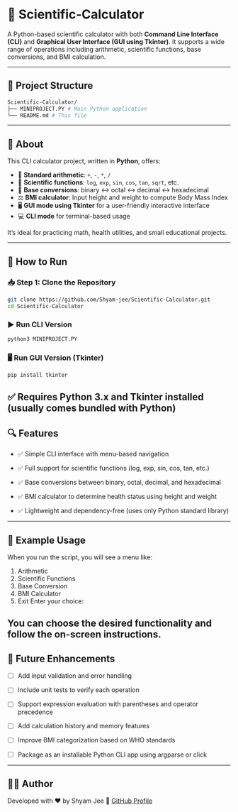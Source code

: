 # 🧮 Scientific‑Calculator

A Python-based scientific calculator with both **Command Line Interface (CLI)** and **Graphical User Interface (GUI using Tkinter)**. It supports a wide range of operations including arithmetic, scientific functions, base conversions, and BMI calculation.

---

## 📁 Project Structure
```bash
Scientific-Calculator/
├── MINIPROJECT.PY # Main Python application
└── README.md # This file
```
---

## 🧠 About

This CLI calculator project, written in **Python**, offers:

- 🧮 **Standard arithmetic**: `+`, `-`, `*`, `/`
- 🧪 **Scientific functions**: `log`, `exp`, `sin`, `cos`, `tan`, `sqrt`, etc.
- 💱 **Base conversions**: binary ↔ octal ↔ decimal ↔ hexadecimal
- ⚖️ **BMI calculator**: Input height and weight to compute Body Mass Index
- 🖥️ **GUI mode using Tkinter** for a user-friendly interactive interface
- 💻 **CLI mode** for terminal-based usage

It’s ideal for practicing math, health utilities, and small educational projects.

---

## 🚀 How to Run

### 📥 Step 1: Clone the Repository

```bash
git clone https://github.com/Shyam-jee/Scientific-Calculator.git
cd Scientific-Calculator
```
### ▶️ Run CLI Version
```bash
python3 MINIPROJECT.PY
```

### 🖥️ Run GUI Version (Tkinter)
```bash
pip install tkinter
```
✅ Requires Python 3.x and Tkinter installed (usually comes bundled with Python)
---
## 🔍 Features
- ✅ Simple CLI interface with menu-based navigation

- ✅ Full support for scientific functions (log, exp, sin, cos, tan, etc.)

- ✅ Base conversions between binary, octal, decimal, and hexadecimal

- ✅ BMI calculator to determine health status using height and weight

- ✅ Lightweight and dependency-free (uses only Python standard library)
---
## 🧾 Example Usage
When you run the script, you will see a menu like:

1. Arithmetic
2. Scientific Functions
3. Base Conversion
4. BMI Calculator
5. Exit
Enter your choice:

You can choose the desired functionality and follow the on-screen instructions.
---
## 📌 Future Enhancements
- [ ]  Add input validation and error handling

- [ ]  Include unit tests to verify each operation

- [ ]  Support expression evaluation with parentheses and operator precedence

- [ ]  Add calculation history and memory features

- [ ]  Improve BMI categorization based on WHO standards

- [ ]  Package as an installable Python CLI app using argparse or click

--- 

## 👨‍💻 Author
Developed with ❤️ by Shyam Jee
📌 [GitHub Profile](https://github.com/Shyam-jee)

